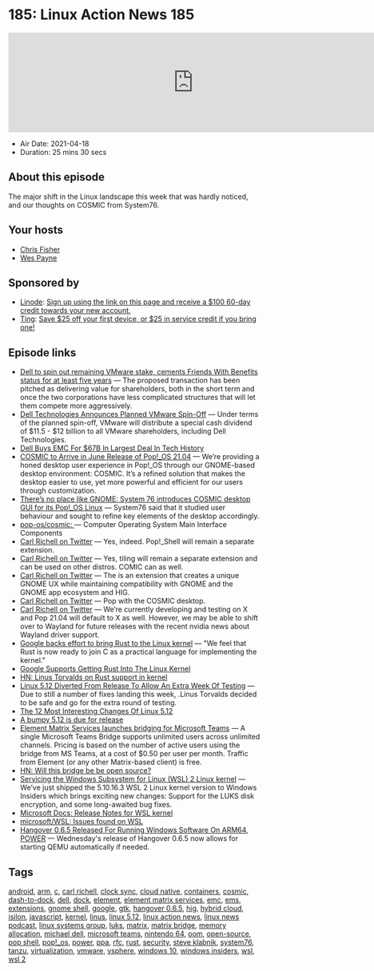 # 185: Linux Action News 185

<iframe src="https://player.fireside.fm/v2/DAcK9LdX+dovBVCmj?theme=dark" width="740" height="200" frameborder="0" scrolling="no"></iframe>

* Air Date: 2021-04-18
* Duration: 25 mins 30 secs

## About this episode

The major shift in the Linux landscape this week that was hardly noticed, and our thoughts on COSMIC from System76.

## Your hosts
* [Chris Fisher](https://linuxactionnews.com/hosts/chris)
* [Wes Payne](https://linuxactionnews.com/hosts/wes)

## Sponsored by

  * [Linode](http://linode.com/lan): [Sign up using the link on this page and receive a $100 60-day credit towards your new account. ](http://linode.com/lan)
  * [Ting](https://linux.ting.com): [Save $25 off your first device, or $25 in service credit if you bring one!](https://linux.ting.com)



## Episode links

  * [Dell to spin out remaining VMware stake, cements Friends With Benefits status for at least five years](https://www.theregister.com/2021/04/15/dell_spins_out_vmware/ "Dell to spin out remaining VMware stake, cements Friends With Benefits status for at least five years") — The proposed transaction has been pitched as delivering value for shareholders, both in the short term and once the two corporations have less complicated structures that will let them compete more aggressively. 
  * [Dell Technologies Announces Planned VMware Spin-Off](https://corporate.delltechnologies.com/en-us/newsroom/announcements/detailpage.press-releases~usa~2021~04~april-14th-2021-announcement.htm#/filter-on/Country:en-us "Dell Technologies Announces Planned VMware Spin-Off") — Under terms of the planned spin-off, VMware will distribute a special cash dividend of $11.5 - $12 billion to all VMware shareholders, including Dell Technologies. 
  * [Dell Buys EMC For $67B In Largest Deal In Tech History](https://techcrunch.com/2015/10/12/dell-buys-emc-for-67b-in-largest-deal-in-tech-history/ "Dell Buys EMC For $67B In Largest Deal In Tech History")
  * [COSMIC to Arrive in June Release of Pop!_OS 21.04](https://blog.system76.com/post/648371526931038208/cosmic-to-arrive-in-june-release-of-popos-2104 "COSMIC to Arrive in June Release of Pop!_OS 21.04") — We’re providing a honed desktop user experience in Pop!_OS through our GNOME-based desktop environment: COSMIC. It’s a refined solution that makes the desktop easier to use, yet more powerful and efficient for our users through customization. 
  * [There’s no place like GNOME: System 76 introduces COSMIC desktop GUI for its Pop!_OS Linux](https://www.theregister.com/2021/04/14/system_76_introduces_cosmic_desktop/ "There’s no place like GNOME: System 76 introduces COSMIC desktop GUI for its Pop!_OS Linux") — System76 said that it studied user behaviour and sought to refine key elements of the desktop accordingly. 
  * [pop-os/cosmic: ](https://github.com/pop-os/cosmic "pop-os/cosmic: ") — Computer Operating System Main Interface Components 
  * [Carl Richell on Twitter](https://twitter.com/carlrichell/status/1382769371068592129?s=28 "Carl Richell on Twitter") — Yes, indeed. Pop!_Shell will remain a separate extension.
  * [Carl Richell on Twitter](https://twitter.com/carlrichell/status/1382300129948962818?s=28 "Carl Richell on Twitter") — Yes, tiling will remain a separate extension and can be used on other distros. COMIC can as well. 
  * [Carl Richell on Twitter](https://twitter.com/carlrichell/status/1382167164497514498?s=28 "Carl Richell on Twitter") — The is an extension that creates a unique GNOME UX while maintaining compatibility with GNOME and the GNOME app ecosystem and HIG. 
  * [Carl Richell on Twitter](https://twitter.com/carlrichell/status/1382092942668668928?s=28 "Carl Richell on Twitter") — Pop with the COSMIC desktop. 
  * [Carl Richell on Twitter](https://twitter.com/carlrichell/status/1382045073198739463?s=28 "Carl Richell on Twitter") — We’re currently developing and testing on X and Pop 21.04 will default to X as well. However, we may be able to shift over to Wayland for future releases with the recent nvidia news about Wayland driver support. 
  * [Google backs effort to bring Rust to the Linux kernel](https://www.zdnet.com/article/google-backs-effort-to-bring-rust-to-the-linux-kernel/ "Google backs effort to bring Rust to the Linux kernel") — "We feel that Rust is now ready to join C as a practical language for implementing the kernel." 
  * [Google Supports Getting Rust Into The Linux Kernel](https://www.phoronix.com/scan.php?page=news_item&px=Google-Supports-Rust-Kernel "Google Supports Getting Rust Into The Linux Kernel")
  * [HN: Linus Torvalds on Rust support in kernel](https://news.ycombinator.com/item?id=26831841 "HN: Linus Torvalds on Rust support in kernel")
  * [Linux 5.12 Diverted From Release To Allow An Extra Week Of Testing](https://www.phoronix.com/scan.php?page=news_item&px=Linux-5.12-rc8 "Linux 5.12 Diverted From Release To Allow An Extra Week Of Testing") — Due to still a number of fixes landing this week, .Linus Torvalds decided to be safe and go for the extra round of testing. 
  * [The 12 Most Interesting Changes Of Linux 5.12](https://www.phoronix.com/scan.php?page=news_item&px=Linux-5.12-Top-Features "The 12 Most Interesting Changes Of Linux 5.12")
  * [A bumpy 5.12 is due for release](https://www.phoronix.com/scan.php?page=news_item&px=Linux-5.12-rc7-Released "A bumpy 5.12 is due for release")
  * [Element Matrix Services launches bridging for Microsoft Teams](https://element.io/blog/ems-launches-bridging-for-microsoft-teams/ "Element Matrix Services launches bridging for Microsoft Teams") — A single Microsoft Teams Bridge supports unlimited users across unlimited channels. Pricing is based on the number of active users using the bridge from MS Teams, at a cost of $0.50 per user per month. Traffic from Element (or any other Matrix-based client) is free. 
  * [HN: Will this bridge be be open source?](https://news.ycombinator.com/item?id=26827287 "HN: Will this bridge be be open source?")
  * [Servicing the Windows Subsystem for Linux (WSL) 2 Linux kernel](https://devblogs.microsoft.com/commandline/servicing-the-windows-subsystem-for-linux-wsl-2-linux-kernel/ "Servicing the Windows Subsystem for Linux \(WSL\) 2 Linux kernel") — We’ve just shipped the 5.10.16.3 WSL 2 Linux kernel version to Windows Insiders which brings exciting new changes: Support for the LUKS disk encryption, and some long-awaited bug fixes. 
  * [Microsoft Docs: Release Notes for WSL kernel ](https://docs.microsoft.com/en-us/windows/wsl/kernel-release-notes "Microsoft Docs: Release Notes for WSL kernel ")
  * [microsoft/WSL: Issues found on WSL](https://github.com/microsoft/wsl "microsoft/WSL: Issues found on WSL")
  * [Hangover 0.6.5 Released For Running Windows Software On ARM64, POWER](https://www.phoronix.com/scan.php?page=news_item&px=Hangover-0.6.5-Released "Hangover 0.6.5 Released For Running Windows Software On ARM64, POWER") — Wednesday's release of Hangover 0.6.5 now allows for starting QEMU automatically if needed.



## Tags

[android](https://linuxactionnews.com/tags/android), [arm](https://linuxactionnews.com/tags/arm), [c](https://linuxactionnews.com/tags/c), [carl richell](https://linuxactionnews.com/tags/carl%20richell), [clock sync](https://linuxactionnews.com/tags/clock%20sync), [cloud native](https://linuxactionnews.com/tags/cloud%20native), [containers](https://linuxactionnews.com/tags/containers), [cosmic](https://linuxactionnews.com/tags/cosmic), [dash-to-dock](https://linuxactionnews.com/tags/dash-to-dock), [dell](https://linuxactionnews.com/tags/dell), [dock](https://linuxactionnews.com/tags/dock), [element](https://linuxactionnews.com/tags/element), [element matrix services](https://linuxactionnews.com/tags/element%20matrix%20services), [emc](https://linuxactionnews.com/tags/emc), [ems](https://linuxactionnews.com/tags/ems), [extensions](https://linuxactionnews.com/tags/extensions), [gnome shell](https://linuxactionnews.com/tags/gnome%20shell), [google](https://linuxactionnews.com/tags/google), [gtk](https://linuxactionnews.com/tags/gtk), [hangover 0.6.5](https://linuxactionnews.com/tags/hangover%200.6.5), [hig](https://linuxactionnews.com/tags/hig), [hybrid cloud](https://linuxactionnews.com/tags/hybrid%20cloud), [isilon](https://linuxactionnews.com/tags/isilon), [javascript](https://linuxactionnews.com/tags/javascript), [kernel](https://linuxactionnews.com/tags/kernel), [linus](https://linuxactionnews.com/tags/linus), [linux 5.12](https://linuxactionnews.com/tags/linux%205.12), [linux action news](https://linuxactionnews.com/tags/linux%20action%20news), [linux news podcast](https://linuxactionnews.com/tags/linux%20news%20podcast), [linux systems group](https://linuxactionnews.com/tags/linux%20systems%20group), [luks](https://linuxactionnews.com/tags/luks), [matrix](https://linuxactionnews.com/tags/matrix), [matrix bridge](https://linuxactionnews.com/tags/matrix%20bridge), [memory allocation](https://linuxactionnews.com/tags/memory%20allocation), [michael dell](https://linuxactionnews.com/tags/michael%20dell), [microsoft teams](https://linuxactionnews.com/tags/microsoft%20teams), [nintendo 64](https://linuxactionnews.com/tags/nintendo%2064), [oom](https://linuxactionnews.com/tags/oom), [open-source](https://linuxactionnews.com/tags/open-source), [pop shell](https://linuxactionnews.com/tags/pop%20shell), [pop!_os](https://linuxactionnews.com/tags/pop!_os), [power](https://linuxactionnews.com/tags/power), [ppa](https://linuxactionnews.com/tags/ppa), [rfc](https://linuxactionnews.com/tags/rfc), [rust](https://linuxactionnews.com/tags/rust), [security](https://linuxactionnews.com/tags/security), [steve klabnik](https://linuxactionnews.com/tags/steve%20klabnik), [system76](https://linuxactionnews.com/tags/system76), [tanzu](https://linuxactionnews.com/tags/tanzu), [virtualization](https://linuxactionnews.com/tags/virtualization), [vmware](https://linuxactionnews.com/tags/vmware), [vsphere](https://linuxactionnews.com/tags/vsphere), [windows 10](https://linuxactionnews.com/tags/windows%2010), [windows insiders](https://linuxactionnews.com/tags/windows%20insiders), [wsl](https://linuxactionnews.com/tags/wsl), [wsl 2](https://linuxactionnews.com/tags/wsl%202)